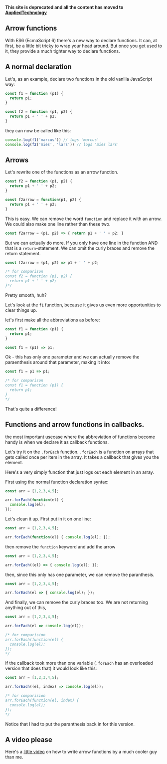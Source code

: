 **This site is deprecated and all the content has moved to [AppliedTechnology](https://appliedtechnology.github.io/protips/)**

## Arrow functions

With ES6 (EcmaScript 6) there's a new way to declare functions. It can, at first, be a little bit tricky to wrap your head around. But once you get used to it, they provide a much tighter way to declare functions.

## A normal declaration

Let's, as an example, declare two functions in the old vanilla JavaScript way:

```javascript
const f1 = function (p1) {
  return p1;
}

const f2 = function (p1, p2) {
  return p1 + ' ' + p2;
}
```

they can now be called like this:

```javascript
console.log(f1('marcus')) // logs 'marcus'
console.log(f2('mies', 'lars')) // logs 'mies lars'
```

## Arrows

Let's rewrite one of the functions as an arrow function.

```javascript
const f2 = function (p1, p2) {
  return p1 + ' ' + p2;
}

const f2arrow = function(p1, p2) {
  return p1 + ' ' + p2;
}
```

This is easy. We can remove the word `function` and replace it with an arrow. We could also make one line rather than these two.

```javascript
const f2arrow = (p1, p2) => { return p1 + ' ' + p2; }
```

But we can actually do more. If you only have one line in the function AND that is a `return`-statement. We can omit the curly braces and remove the return statement.

```javascript
const f2arrow = (p1, p2) => p1 + ' ' + p2;

/* for comparison
const f2 = function (p1, p2) {
  return p1 + ' ' + p2;
}*/
```

Pretty smooth, huh?

Let's look at the `f1` function, because it gives us even more opportunities to clear things up.

let's first make all the abbreviations as before:

```javascript
const f1 = function (p1) {
  return p1;
}

const f1 = (p1) => p1;
```

Ok - this has only one parameter and we can actually remove the paraenthesis around that parameter, making it into:

```javascript
const f1 = p1 => p1;

/* for comparison
const f1 = function (p1) {
  return p1;
}
*/
```

That's quite a difference!

## Functions and arrow functions in callbacks.
the most important usecase where the abbreviation of functions become handy is when we declare it as callback functions.

Let's try it on the `.forEach` function. `.forEach` is a function on arrays that gets called once per item in the array. It takes a callback that gives you the element.

Here's a very simply function that just logs out each element in an array.

First using the normal function declaration syntax:

```javascript
const arr = [1,2,3,4,5];

arr.forEach(function(el) {
  console.log(el);
});
```

Let's clean it up. First put in it on one line:

```javascript
const arr = [1,2,3,4,5];

arr.forEach(function(el) { console.log(el); });
```

then remove the `function` keyword and add the arrow

```javascript
const arr = [1,2,3,4,5];

arr.forEach((el) => { console.log(el); });
```

then, since this only has one parameter, we can remove the paranthesis.

```javascript
const arr = [1,2,3,4,5];

arr.forEach(el => { console.log(el); });
```

And finally, we can remove the curly braces too. We are not returning anything out of this,

```javascript
const arr = [1,2,3,4,5];

arr.forEach(el => console.log(el));

/* for comparision
arr.forEach(function(el) {
  console.log(el);
});
*/
```

If the callback took more than one variable (`.forEach` has an overloaded version that does that) it would look like this:

```javascript
const arr = [1,2,3,4,5];

arr.forEach((el, index) => console.log(el));

/* for comparision
arr.forEach(function(el, index) {
  console.log(el);
});
*/
```

Notice that I had to put the paranthesis back in for this version.

## A video please

Here's a [little video](https://www.youtube.com/watch?v=6sQDTgOqh-I) on how to write arrow functions by a much cooler guy than me.

